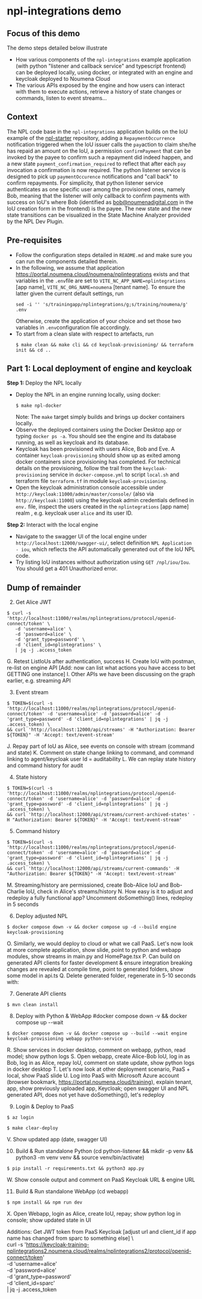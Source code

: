 # npl-integrations demo

## Focus of this demo
The demo steps detailed below illustrate
- How various components of the `npl-integrations` example application (with python "listener and callback service" and typescript frontend) can be deployed locally, using docker, or integrated with an engine and keycloak deployed to Noumena Cloud
- The various APIs exposed by the engine and how users can interact with them to execute actions, retrieve a history of state changes or commands, listen to event streams...

## Context
The NPL code base in the `npl-integrations` application builds on the IoU example of the [npl-starter](https://github.com/NoumenaDigital/npl-starter) repository, adding a `RepaymentOccurrence` notification triggered when the IoU issuer calls the `pay`action to claim she/he has repaid an amount on the IoU, a permission `confirmPayment` that can be invoked by the payee to confirm such a repayment did indeed happen, and a new state `payment_confirmation_required` to reflect that after each `pay` invocation a confirmation is now required. The python listener service is designed to pick up `paymentOccurence` notifications and "call back" to confirm repayments. For simplicity, that python listener service authenticates as one specific user among the provisioned ones, namely Bob, meaning that the listener will only callback to confirm payments with success on IoU's where Bob (identified as bob@noumenadigital.com in the IoU creation form in the frontend) is the payee. The new state and the new state transitions can be visualized in the State Machine Analyzer provided by the NPL Dev Plugin.

## Pre-requisites
- Follow the configuration steps detailed in `README.md` and make sure you can run the components detailed therein.
- In the following, we assume that application https://portal.noumena.cloud/noumena/nplintegrations exists and that variables in the `.env`file are set to `VITE_NC_APP_NAME=nplintegrations` [app name], `VITE_NC_ORG_NAME=noumena` [tenant name]. To ensure the latter given the current default settings, run
    ```shell
    sed -i '' 's/trainingapp/nplintegrations/g;s/training/noumena/g' .env
    ```
    Otherwise, create the application of your choice and set those two variables in `.env`configuration file accordingly. 
- To start from a clean slate with respect to artefacts, run
    ```shell
    $ make clean && make cli && cd keycloak-provisioning/ && terraform init && cd ..
    ```

## Part 1: Local deployment of engine and keycloak
**Step 1:** Deploy the NPL locally
- Deploy the NPL in an engine running locally, using docker:
    ```shell
    $ make npl-docker
    ```
    Note: The `make` target simply builds and brings up docker containers locally. 
- Observe the deployed containers using the Docker Desktop app or typing `docker ps -a`. You should see the engine and its database running, as well as keycloak and its database.
- Keycloak has been provisioned with users Alice, Bob and Eve. A container `keycloak-provisioning` should show up as exited among docker containers since provisioning has completed. For technical details on the provisioning, follow the trail from the `keycloak-provisioning` service in `docker-compose.yml` to script `local.sh` and terraform file `terraform.tf` in module `keycloak-provisioning`.
- Open the keycloak administration console accessible under `http://keycloak:11000/admin/master/console/` (also via `http://keycloak:11000`) using the keycloak admin credentials defined in `env.` file, inspect the users created in the `nplintegrations` [app name] realm , e.g. keycloak user `alice` and its user ID.

**Step 2:** Interact with the local engine
- Navigate to the swagger UI of the local engine under `http://localhost:12000/swagger-ui/`, select definition `NPL Application - iou`, which reflects the API automatically generated out of the IoU NPL code.
- Try listing IoU instances without authorization using `GET /npl/iou/Iou`. You should get a 401 Unauthorized error.

## Dump of remainder

2. Get Alice JWT

```shell
$ curl -s 'http://localhost:11000/realms/nplintegrations/protocol/openid-connect/token' \
   -d 'username=alice' \
   -d 'password=alice' \
   -d 'grant_type=password' \
   -d 'client_id=nplintegrations' \
   | jq -j .access_token
```

G. Retest ListIoUs after authentication, success
H. Create IoU with postman, re-list on engine API
[Add: now can list what actions you have access to bet GETTING one instance]
I. Other APIs we have been discussing on the graph earlier, e.g. streaming API

3.  Event stream

```shell
$ TOKEN=$(curl -s 'http://localhost:11000/realms/nplintegrations/protocol/openid-connect/token' -d 'username=alice' -d 'password=alice' -d 'grant_type=password' -d 'client_id=nplintegrations' | jq -j .access_token) \
&& curl 'http://localhost:12000/api/streams' -H "Authorization: Bearer ${TOKEN}" -H 'Accept: text/event-stream'
```

J. Repay part of IoU as Alice, see events on console with stream (command and state)
K. Comment on state change linking to command, and command linking to agent/keycloak user Id = auditability
L. We can replay state history and command history for audit

4. State history

```shell
$ TOKEN=$(curl -s 'http://localhost:11000/realms/nplintegrations/protocol/openid-connect/token' -d 'username=alice' -d 'password=alice' -d 'grant_type=password' -d 'client_id=nplintegrations' | jq -j .access_token) \
&& curl 'http://localhost:12000/api/streams/current-archived-states' -H "Authorization: Bearer ${TOKEN}" -H 'Accept: text/event-stream'
```

5. Command history
```shell
$ TOKEN=$(curl -s 'http://localhost:11000/realms/nplintegrations/protocol/openid-connect/token' -d 'username=alice' -d 'password=alice' -d 'grant_type=password' -d 'client_id=nplintegrations' | jq -j .access_token) \
&& curl 'http://localhost:12000/api/streams/current-commands' -H "Authorization: Bearer ${TOKEN}" -H 'Accept: text/event-stream'
```

M. Streaming/history are permissioned, create Bob-Alice IoU and Bob-Charlie IoU, check in Alice's streams/history
N. How easy is it to adjust and redeploy a fully functional app? Uncomment doSomething() lines, redeploy in 5 seconds

6. Deploy adjusted NPL
```shell
$ docker compose down -v && docker compose up -d --build engine keycloak-provisioning
```

O. Similarly, we would deploy to cloud or what we call PaaS. Let's now look at more complete application, show slide, point to python and webapp modules, show streams in main.py and HomePage.tsx
P. Can build on generated API clients for faster development & ensure integration breaking changes are revealed at compile time, point to generated folders, show some model in api.ts
Q. Delete generated folder, regenerate in 5-10 seconds with:

7. Generate API clients
```shell
$ mvn clean install
```

8. Deploy with Python & WebApp
   #docker compose down -v && docker compose up --wait
```shell
$ docker compose down -v && docker compose up --build --wait engine keycloak-provisioning webapp python-service
```

R. Show services in docker desktop, comment on webapp, python, read model; show python logs
S. Open webapp, create Alice-Bob IoU, log in as Bob, log in as Alice, repay IoU, comment on state update, show python logs in docker desktop
T. Let's now look at other deployment scenario, PaaS + local, show PaaS slide
U. Log into PaaS with Microsoft Azure account (browser bookmark, https://portal.noumena.cloud/training), explain tenant, app, show previously uploaded app, Keycloak; open swagger UI and NPL generated API, does not yet have doSomething(), let's redeploy

9. Login & Deploy to PaaS 

```shell
$ az login
```
```shell
$ make clear-deploy
```

V. Show updated app (date, swagger UI)

10. Build & Run standalone Python
    (cd python-listener && mkdir -p venv && python3 -m venv venv && source venv/bin/activate)
```shell
$ pip install -r requirements.txt && python3 app.py
```

W. Show console output and comment on PaaS Keycloak URL & engine URL

11. Build & Run standalone WebApp
    (cd webapp)
```shell
$ npm install && npm run dev
```

X. Open Webapp, login as Alice, create IoU, repay; show python log in console; show updated state in UI

Additions: Get JWT token from PaaS Keycloak [adjust url and client_id if app name has changed from sparc to something else]
\    
curl -s 'https://keycloak-training-nplintegrations2.noumena.cloud/realms/nplintegrations2/protocol/openid-connect/token' \
-d 'username=alice' \
-d 'password=alice' \
-d 'grant_type=password' \
-d 'client_id=sparc' \
| jq -j .access_token
